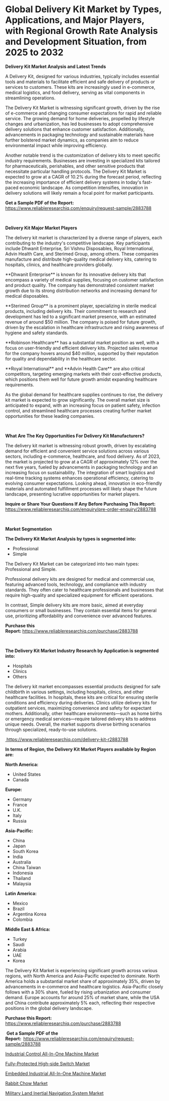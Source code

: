 <p><h1>Global Delivery Kit Market by Types, Applications, and Major Players, with Regional Growth Rate Analysis and Development Situation, from 2025 to 2032</h1></p><p><strong>Delivery Kit Market Analysis and Latest Trends</strong></p>
<p><p>A Delivery Kit, designed for various industries, typically includes essential tools and materials to facilitate efficient and safe delivery of products or services to customers. These kits are increasingly used in e-commerce, medical logistics, and food delivery, serving as vital components in streamlining operations.</p><p>The Delivery Kit Market is witnessing significant growth, driven by the rise of e-commerce and changing consumer expectations for rapid and reliable service. The growing demand for home deliveries, propelled by lifestyle changes and urbanization, has led businesses to adopt comprehensive delivery solutions that enhance customer satisfaction. Additionally, advancements in packaging technology and sustainable materials have further bolstered market dynamics, as companies aim to reduce environmental impact while improving efficiency.</p><p>Another notable trend is the customization of delivery kits to meet specific industry requirements. Businesses are investing in specialized kits tailored for pharmaceuticals, perishables, and other sensitive products that necessitate particular handling protocols. The Delivery Kit Market is expected to grow at a CAGR of 10.2% during the forecast period, reflecting the increasing importance of efficient delivery systems in today's fast-paced economic landscape. As competition intensifies, innovation in delivery solutions will likely remain a focal point for market participants.</p></p>
<p><strong>Get a Sample PDF of the Report:&nbsp;</strong> <a href="https://www.reliableresearchiq.com/enquiry/request-sample/2883788?utm_campaign=104&utm_medium=2&utm_source=Github&utm_content=ia&utm_term=13032025&utm_id=delivery-kit">https://www.reliableresearchiq.com/enquiry/request-sample/2883788</a></p>
<p>&nbsp;</p>
<p><strong>Delivery Kit Major Market Players</strong></p>
<p><p>The delivery kit market is characterized by a diverse range of players, each contributing to the industry's competitive landscape. Key participants include Dhwanit Enterprise, Sri Vishnu Disposables, Royal International, Advin Health Care, and Sterimed Group, among others. These companies manufacture and distribute high-quality medical delivery kits, catering to hospitals, clinics, and healthcare providers globally.</p><p>**Dhwanit Enterprise** is known for its innovative delivery kits that encompass a variety of medical supplies, focusing on customer satisfaction and product quality. The company has demonstrated consistent market growth due to its strong distribution networks and increasing demand for medical disposables.</p><p>**Sterimed Group** is a prominent player, specializing in sterile medical products, including delivery kits. Their commitment to research and development has led to a significant market presence, with an estimated revenue of around $50 million. The company is poised for future growth, driven by the escalation in healthcare infrastructure and rising awareness of hygiene and safety standards.</p><p>**Robinson Healthcare** has a substantial market position as well, with a focus on user-friendly and efficient delivery kits. Projected sales revenue for the company hovers around $40 million, supported by their reputation for quality and dependability in the healthcare sector.</p><p>**Royal International** and **Advin Health Care** are also critical competitors, targeting emerging markets with their cost-effective products, which positions them well for future growth amidst expanding healthcare requirements.</p><p>As the global demand for healthcare supplies continues to rise, the delivery kit market is expected to grow significantly. The overall market size is anticipated to expand, with an increasing focus on patient safety, infection control, and streamlined healthcare processes creating further market opportunities for these leading companies.</p></p>
<p>&nbsp;</p>
<p><strong>What Are The Key Opportunities For Delivery Kit Manufacturers?</strong></p>
<p><p>The delivery kit market is witnessing robust growth, driven by escalating demand for efficient and convenient service solutions across various sectors, including e-commerce, healthcare, and food delivery. As of 2023, the market is projected to grow at a CAGR of approximately 12% over the next five years, fueled by advancements in packaging technology and an increasing focus on sustainability. The integration of smart logistics and real-time tracking systems enhances operational efficiency, catering to evolving consumer expectations. Looking ahead, innovation in eco-friendly materials and automated fulfillment processes will likely shape the future landscape, presenting lucrative opportunities for market players.</p></p>
<p><strong>Inquire or Share Your Questions If Any Before Purchasing This Report:</strong> <a href="https://www.reliableresearchiq.com/enquiry/pre-order-enquiry/2883788?utm_campaign=104&utm_medium=2&utm_source=Github&utm_content=ia&utm_term=13032025&utm_id=delivery-kit">https://www.reliableresearchiq.com/enquiry/pre-order-enquiry/2883788</a></p>
<p>&nbsp;</p>
<p><strong>Market Segmentation</strong></p>
<p><strong>The Delivery Kit Market Analysis by types is segmented into:</strong></p>
<p><ul><li>Professional</li><li>Simple</li></ul></p>
<p><p>The Delivery Kit Market can be categorized into two main types: Professional and Simple. </p><p>Professional delivery kits are designed for medical and commercial use, featuring advanced tools, technology, and compliance with industry standards. They often cater to healthcare professionals and businesses that require high-quality and specialized equipment for efficient operations. </p><p>In contrast, Simple delivery kits are more basic, aimed at everyday consumers or small businesses. They contain essential items for general use, prioritizing affordability and convenience over advanced features.</p></p>
<p><strong>Purchase this Report:&nbsp;</strong><a href="https://www.reliableresearchiq.com/purchase/2883788?utm_campaign=104&utm_medium=2&utm_source=Github&utm_content=ia&utm_term=13032025&utm_id=delivery-kit">https://www.reliableresearchiq.com/purchase/2883788</a></p>
<p>&nbsp;</p>
<p><strong>The Delivery Kit Market Industry Research by Application is segmented into:</strong></p>
<p><ul><li>Hospitals</li><li>Clinics</li><li>Others</li></ul></p>
<p><p>The delivery kit market encompasses essential products designed for safe childbirth in various settings, including hospitals, clinics, and other healthcare facilities. In hospitals, these kits are critical for ensuring sterile conditions and efficiency during deliveries. Clinics utilize delivery kits for outpatient services, maximizing convenience and safety for expectant mothers. Additionally, other healthcare environments—such as home births or emergency medical services—require tailored delivery kits to address unique needs. Overall, the market supports diverse birthing scenarios through specialized, ready-to-use solutions.</p></p>
<p><a href="https://www.reliableresearchiq.com/delivery-kit-r2883788?utm_campaign=104&utm_medium=2&utm_source=Github&utm_content=ia&utm_term=13032025&utm_id=delivery-kit">&nbsp;https://www.reliableresearchiq.com/delivery-kit-r2883788</a></p>
<p><strong>In terms of Region, the Delivery Kit Market Players available by Region are:</strong></p>
<p>
    <p> <strong> North America: </strong>
        <ul>
            <li>United States</li>
            <li>Canada</li>
        </ul>
        </p> 
    <p> <strong> Europe: </strong>
        <ul>
            <li>Germany</li>
            <li>France</li>
            <li>U.K.</li>
            <li>Italy</li>
            <li>Russia</li>
        </ul>
        </p> 
    <p> <strong> Asia-Pacific: </strong>
        <ul>
            <li>China</li>
            <li>Japan</li>
            <li>South Korea</li>
            <li>India</li>
            <li>Australia</li>
            <li>China Taiwan</li>
            <li>Indonesia</li>
            <li>Thailand</li>
            <li>Malaysia</li>
        </ul>
        </p> 
    <p> <strong> Latin America: </strong>
        <ul>
            <li>Mexico</li>
            <li>Brazil</li>
            <li>Argentina Korea</li>
            <li>Colombia</li>
        </ul>
        </p> 
    <p> <strong> Middle East & Africa: </strong>
        <ul>
            <li>Turkey</li>
            <li>Saudi</li>
            <li>Arabia</li>
            <li>UAE</li>
            <li>Korea</li>
        </ul>
    </p>
    </p>
<p><p>The Delivery Kit Market is experiencing significant growth across various regions, with North America and Asia-Pacific expected to dominate. North America holds a substantial market share of approximately 35%, driven by advancements in e-commerce and healthcare logistics. Asia-Pacific closely follows with a 30% share, fueled by rising urbanization and consumer demand. Europe accounts for around 25% of market share, while the USA and China contribute approximately 5% each, reflecting their respective positions in the global delivery landscape.</p></p>
<p><strong>Purchase this Report: </strong><a href="https://www.reliableresearchiq.com/purchase/2883788?utm_campaign=104&utm_medium=2&utm_source=Github&utm_content=ia&utm_term=13032025&utm_id=delivery-kit">https://www.reliableresearchiq.com/purchase/2883788</a></p>
<p>&nbsp;<strong>Get a Sample PDF of the Report:&nbsp;&nbsp;</strong><a href="https://www.reliableresearchiq.com/enquiry/request-sample/2883788?utm_campaign=104&utm_medium=2&utm_source=Github&utm_content=ia&utm_term=13032025&utm_id=delivery-kit">https://www.reliableresearchiq.com/enquiry/request-sample/2883788</a></p>
<p><strong></strong></p>
<p><p><a href="https://github.com/mynaoanes/Market-Research-Report-List-1/blob/main/industrial-control-all-in-one-machine-market.md?utm_campaign=104&utm_medium=2&utm_source=Github&utm_content=ia&utm_term=13032025&utm_id=delivery-kit">Industrial Control All-In-One Machine Market</a></p><p><a href="https://github.com/alrogikrosa/Market-Research-Report-List-1/blob/main/fully-protected-high-side-switch-market.md?utm_campaign=104&utm_medium=2&utm_source=Github&utm_content=ia&utm_term=13032025&utm_id=delivery-kit">Fully-Protected High-side Switch Market</a></p><p><a href="https://github.com/cavushjla/Market-Research-Report-List-1/blob/main/embedded-industrial-all-in-one-machine-market.md?utm_campaign=104&utm_medium=2&utm_source=Github&utm_content=ia&utm_term=13032025&utm_id=delivery-kit">Embedded Industrial All-In-One Machine Market</a></p><p><a href="https://github.com/coricnzati/Market-Research-Report-List-1/blob/main/rabbit-chow-market.md?utm_campaign=104&utm_medium=2&utm_source=Github&utm_content=ia&utm_term=13032025&utm_id=delivery-kit">Rabbit Chow Market</a></p><p><a href="https://github.com/borknyberg/Market-Research-Report-List-1/blob/main/military-land-inertial-navigation-system-market.md?utm_campaign=104&utm_medium=2&utm_source=Github&utm_content=ia&utm_term=13032025&utm_id=delivery-kit">Military Land Inertial Navigation System Market</a></p></p>
